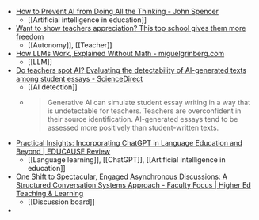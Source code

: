 - [How to Prevent AI from Doing All the Thinking - John Spencer](https://spencerauthor.com/cognitive-atrophy/)
	- [[Artificial intelligence in education]]
- [Want to show teachers appreciation? This top school gives them more freedom](https://phys.org/news/2024-05-teachers-school-freedom.html)
	- [[Autonomy]], [[Teacher]]
- [How LLMs Work, Explained Without Math - miguelgrinberg.com](https://blog.miguelgrinberg.com/post/how-llms-work-explained-without-math)
	- [[LLM]]
- [Do teachers spot AI? Evaluating the detectability of AI-generated texts among student essays - ScienceDirect](https://www.sciencedirect.com/science/article/pii/S2666920X24000109)
	- [[AI detection]]
	- >Generative AI can simulate student essay writing in a way that is undetectable for teachers.
	  Teachers are overconfident in their source identification.
	  AI-generated essays tend to be assessed more positively than student-written texts.
- [Practical Insights: Incorporating ChatGPT in Language Education and Beyond | EDUCAUSE Review](https://er.educause.edu/articles/2024/5/practical-insights-incorporating-chatgpt-in-language-education-and-beyond)
	- [[Language learning]], [[ChatGPT]], [[Artificial intelligence in education]]
- [One Shift to Spectacular, Engaged Asynchronous Discussions: A Structured Conversation Systems Approach - Faculty Focus | Higher Ed Teaching & Learning](https://www.facultyfocus.com/articles/online-education/online-course-delivery-and-instruction/one-shift-to-spectacular-engaged-asynchronous-discussions-a-structured-conversation-systems-approach/)
	- [[Discussion board]]
-